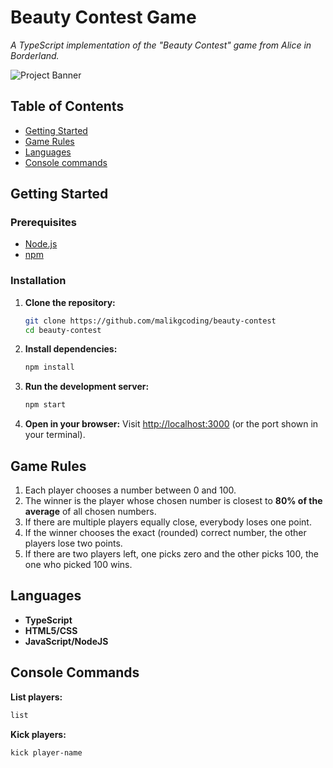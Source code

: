 # Beauty Contest Game

_A TypeScript implementation of the "Beauty Contest" game from Alice in Borderland._

![Project Banner](https://s2.qwant.com/thumbr/474x237/e/8/61c2e2f6143835ae4ee1134375c7c93c3834fcc1076ae1be09cd87953923bf/th.jpg?u=https%3A%2F%2Ftse.mm.bing.net%2Fth%3Fid%3DOIP.0lj1j2q6Uvv99cChdE_vrgHaDt%26pid%3DApi&q=0&b=1&p=0&a=0)

## Table of Contents

- [Getting Started](#getting-started)
- [Game Rules](#game-rules)
- [Languages](#languages)
- [Console commands](#console-commands)
  
## Getting Started

### Prerequisites

- [Node.js](https://nodejs.org/)
- [npm](https://www.npmjs.com/)

### Installation

1. **Clone the repository:**
   ```bash
   git clone https://github.com/malikgcoding/beauty-contest
   cd beauty-contest
   ```

2. **Install dependencies:**
   ```bash
   npm install
   ```

3. **Run the development server:**
   ```bash
   npm start
   ```

4. **Open in your browser:**
   Visit [http://localhost:3000](http://localhost:3000) (or the port shown in your terminal).

## Game Rules

1. Each player chooses a number between 0 and 100.
2. The winner is the player whose chosen number is closest to **80% of the average** of all chosen numbers.
3. If there are multiple players equally close, everybody loses one point.
4. If the winner chooses the exact (rounded) correct number, the other players lose two points.
5. If there are two players left, one picks zero and the other picks 100, the one who picked 100 wins.

## Languages

- **TypeScript**
- **HTML5/CSS**
- **JavaScript/NodeJS**

## Console Commands

**List players:**
```bash
list
```

**Kick players:**
```bash
kick player-name
```
